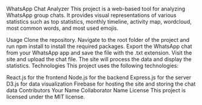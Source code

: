 WhatsApp Chat Analyzer
This project is a web-based tool for analyzing WhatsApp group chats. It provides visual representations of various statistics such as top statistics, monthly timeline, activity map, wordcloud, most common words, and most used emojis.

Usage
Clone the repository.
Navigate to the root folder of the project and run npm install to install the required packages.
Export the WhatsApp chat from your WhatsApp app and save the file with the .txt extension.
Visit the site and upload the chat file.
The site will process the data and display the statistics.
Technologies
This project uses the following technologies:

React.js for the frontend
Node.js for the backend
Express.js for the server
D3.js for data visualization
Firebase for hosting the site and storing the chat data
Contributors
Your Name
Collaborator Name
License
This project is licensed under the MIT license.
